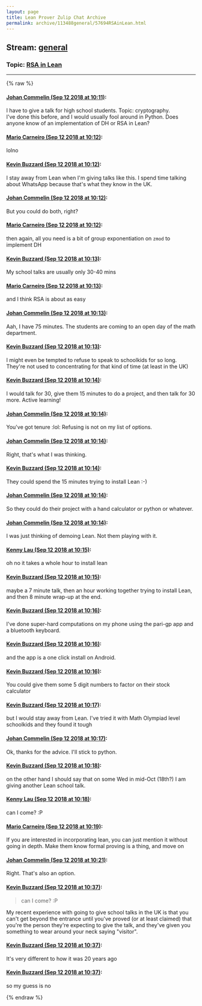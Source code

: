 ```yaml
---
layout: page
title: Lean Prover Zulip Chat Archive 
permalink: archive/113488general/57694RSAinLean.html
---
```


## Stream: [general](index.html)
### Topic: [RSA in Lean](57694RSAinLean.html)

---


{% raw %}
#### [ Johan Commelin (Sep 12 2018 at 10:11)](https://leanprover.zulipchat.com/#narrow/stream/113488-general/topic/RSA%20in%20Lean/near/133784575):
<p>I have to give a talk for high school students. Topic: cryptography.<br>
I've done this before, and I would usually fool around in Python. Does anyone know of an implementation of DH or RSA in Lean?</p>

#### [ Mario Carneiro (Sep 12 2018 at 10:12)](https://leanprover.zulipchat.com/#narrow/stream/113488-general/topic/RSA%20in%20Lean/near/133784629):
<p>lolno</p>

#### [ Kevin Buzzard (Sep 12 2018 at 10:12)](https://leanprover.zulipchat.com/#narrow/stream/113488-general/topic/RSA%20in%20Lean/near/133784633):
<p>I stay away from Lean when I'm giving talks like this. I spend time talking about WhatsApp because that's what they know in the UK.</p>

#### [ Johan Commelin (Sep 12 2018 at 10:12)](https://leanprover.zulipchat.com/#narrow/stream/113488-general/topic/RSA%20in%20Lean/near/133784638):
<p>But you could do both, right?</p>

#### [ Mario Carneiro (Sep 12 2018 at 10:12)](https://leanprover.zulipchat.com/#narrow/stream/113488-general/topic/RSA%20in%20Lean/near/133784644):
<p>then again, all you need is a bit of group exponentiation on <code>zmod</code> to implement DH</p>

#### [ Kevin Buzzard (Sep 12 2018 at 10:13)](https://leanprover.zulipchat.com/#narrow/stream/113488-general/topic/RSA%20in%20Lean/near/133784645):
<p>My school talks are usually only 30-40 mins</p>

#### [ Mario Carneiro (Sep 12 2018 at 10:13)](https://leanprover.zulipchat.com/#narrow/stream/113488-general/topic/RSA%20in%20Lean/near/133784651):
<p>and I think RSA is about as easy</p>

#### [ Johan Commelin (Sep 12 2018 at 10:13)](https://leanprover.zulipchat.com/#narrow/stream/113488-general/topic/RSA%20in%20Lean/near/133784655):
<p>Aah, I have 75 minutes. The students are coming to an open day of the math department.</p>

#### [ Kevin Buzzard (Sep 12 2018 at 10:13)](https://leanprover.zulipchat.com/#narrow/stream/113488-general/topic/RSA%20in%20Lean/near/133784661):
<p>I might even be tempted to refuse to speak to schoolkids for so long. They're not used to concentrating for that kind of time (at least in the UK)</p>

#### [ Kevin Buzzard (Sep 12 2018 at 10:14)](https://leanprover.zulipchat.com/#narrow/stream/113488-general/topic/RSA%20in%20Lean/near/133784706):
<p>I would talk for 30, give them 15 minutes to do a project, and then talk for 30 more. Active learning!</p>

#### [ Johan Commelin (Sep 12 2018 at 10:14)](https://leanprover.zulipchat.com/#narrow/stream/113488-general/topic/RSA%20in%20Lean/near/133784708):
<p>You've got tenure <span class="emoji emoji-1f606" title="lol">:lol:</span> Refusing is not on my list of options.</p>

#### [ Johan Commelin (Sep 12 2018 at 10:14)](https://leanprover.zulipchat.com/#narrow/stream/113488-general/topic/RSA%20in%20Lean/near/133784715):
<p>Right, that's what I was thinking.</p>

#### [ Kevin Buzzard (Sep 12 2018 at 10:14)](https://leanprover.zulipchat.com/#narrow/stream/113488-general/topic/RSA%20in%20Lean/near/133784717):
<p>They could spend the 15 minutes trying to install Lean :-)</p>

#### [ Johan Commelin (Sep 12 2018 at 10:14)](https://leanprover.zulipchat.com/#narrow/stream/113488-general/topic/RSA%20in%20Lean/near/133784723):
<p>So they could do their project with a hand calculator or python or whatever.</p>

#### [ Johan Commelin (Sep 12 2018 at 10:14)](https://leanprover.zulipchat.com/#narrow/stream/113488-general/topic/RSA%20in%20Lean/near/133784726):
<p>I was just thinking of demoing Lean. Not them playing with it.</p>

#### [ Kenny Lau (Sep 12 2018 at 10:15)](https://leanprover.zulipchat.com/#narrow/stream/113488-general/topic/RSA%20in%20Lean/near/133784729):
<p>oh no it takes a whole hour to install lean</p>

#### [ Kevin Buzzard (Sep 12 2018 at 10:15)](https://leanprover.zulipchat.com/#narrow/stream/113488-general/topic/RSA%20in%20Lean/near/133784741):
<p>maybe a 7 minute talk, then an hour working together trying to install Lean, and then 8 minute wrap-up at the end.</p>

#### [ Kevin Buzzard (Sep 12 2018 at 10:16)](https://leanprover.zulipchat.com/#narrow/stream/113488-general/topic/RSA%20in%20Lean/near/133784807):
<p>I've done super-hard computations on my phone using the pari-gp app and a bluetooth keyboard.</p>

#### [ Kevin Buzzard (Sep 12 2018 at 10:16)](https://leanprover.zulipchat.com/#narrow/stream/113488-general/topic/RSA%20in%20Lean/near/133784809):
<p>and the app is a one click install on Android.</p>

#### [ Kevin Buzzard (Sep 12 2018 at 10:16)](https://leanprover.zulipchat.com/#narrow/stream/113488-general/topic/RSA%20in%20Lean/near/133784813):
<p>You could give them some 5 digit numbers to factor on their stock calculator</p>

#### [ Kevin Buzzard (Sep 12 2018 at 10:17)](https://leanprover.zulipchat.com/#narrow/stream/113488-general/topic/RSA%20in%20Lean/near/133784823):
<p>but I would stay away from Lean. I've tried it with Math Olympiad level schoolkids and they found it tough</p>

#### [ Johan Commelin (Sep 12 2018 at 10:17)](https://leanprover.zulipchat.com/#narrow/stream/113488-general/topic/RSA%20in%20Lean/near/133784830):
<p>Ok, thanks for the advice. I'll stick to python.</p>

#### [ Kevin Buzzard (Sep 12 2018 at 10:18)](https://leanprover.zulipchat.com/#narrow/stream/113488-general/topic/RSA%20in%20Lean/near/133784871):
<p>on the other hand I should say that on some Wed in mid-Oct (18th?) I am giving another Lean school talk.</p>

#### [ Kenny Lau (Sep 12 2018 at 10:18)](https://leanprover.zulipchat.com/#narrow/stream/113488-general/topic/RSA%20in%20Lean/near/133784881):
<p>can I come? :P</p>

#### [ Mario Carneiro (Sep 12 2018 at 10:19)](https://leanprover.zulipchat.com/#narrow/stream/113488-general/topic/RSA%20in%20Lean/near/133784909):
<p>If you are interested in incorporating lean, you can just mention it without going in depth. Make them know formal proving is a thing, and move on</p>

#### [ Johan Commelin (Sep 12 2018 at 10:21)](https://leanprover.zulipchat.com/#narrow/stream/113488-general/topic/RSA%20in%20Lean/near/133784986):
<p>Right. That's also an option.</p>

#### [ Kevin Buzzard (Sep 12 2018 at 10:37)](https://leanprover.zulipchat.com/#narrow/stream/113488-general/topic/RSA%20in%20Lean/near/133785610):
<blockquote>
<p>can I come? :P</p>
</blockquote>
<p>My recent experience with going to give school talks in the UK is that you can't get beyond the entrance until you've proved (or at least claimed) that you're the person they're expecting to give the talk, and they've given you something to wear around your neck saying "visitor".</p>

#### [ Kevin Buzzard (Sep 12 2018 at 10:37)](https://leanprover.zulipchat.com/#narrow/stream/113488-general/topic/RSA%20in%20Lean/near/133785614):
<p>It's very different to how it was 20 years ago</p>

#### [ Kevin Buzzard (Sep 12 2018 at 10:37)](https://leanprover.zulipchat.com/#narrow/stream/113488-general/topic/RSA%20in%20Lean/near/133785615):
<p>so my guess is no</p>


{% endraw %}
